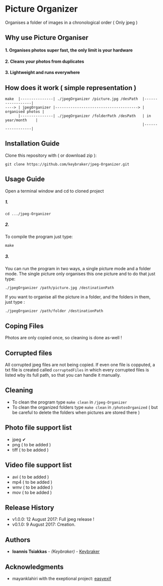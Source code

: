 # Picture Organizer 
Organises a folder of images in a chronological order ( Only jpeg )

## Why use Picture Organiser
#### 1. Organises photos super fast, the only limit is your hardware
#### 2. Cleans your photos from duplicates
#### 3. Lightweight and runs everywhere

## How does it work ( simple representation )
```text
make  |---------------| ./jpegOrganizer /picture.jpg /desPath  |------------------| 
----> | jpegOrganizer |--------------------------------------> | organised photos | 
      |---------------| ./jpegOrganizer /folderPath /desPath   | in year/month    | 
                                                               |------------------| 
```

## Installation Guide
Clone this repository with ( or download zip ):
```
git clone https://github.com/keybraker/jpeg-Organizer.git
```

## Usage Guide
Open a terminal window and cd to cloned project

##### 1. 
```
cd .../jpeg-Organizer
```

##### 2.
To compile the program just type:
```
make 
```

##### 3.
You can run the program in two ways, a single picture mode and a folder mode.
The single picture only organises this one picture and to do that just type:
```
./jpegOrganizer /path/picture.jpg /destinationPath
```
If you want to organise all the picture in a folder, and the folders in them, just type :
```
./jpegOrganizer /path/folder /destinationPath
```

## Coping Files
Photos are only copied once, so cleaning is done as-well !

## Corrupted files
All corrupted jpeg files are not being copied. If even one file is copputed, a txt file is
created called ``` corruptedFiles ``` in which every corrupted files is listed wby its full
path, so that you can handle it manually.

## Cleaning
* To clean the program type ``` make clean ``` in ``` /jpeg-Organizer ```
* To clean the organized folders type ``` make clean ``` in ``` /photosOrganized ```
  ( but be careful to delete the folders when pictures are stored there )

## Photo file support list 
* jpeg ✔︎
* png ( to be added )
* tiff ( to be added )

## Video file support list 
* avi ( to be added )
* mp4 ( to be added )
* wmv ( to be added )
* mov ( to be added )

## Release History

* v1.0.0: 12 August 2017: Full jpeg release !
* v0.1.0: 9 August 2017: Creation.

## Authors
* **Ioannis Tsiakkas** - *(Keybraker)* - [Keybraker](https://github.com/keybraker)

## Acknowledgments
* mayanklahiri with the exeptional project:  [easyexif](https://github.com/mayanklahiri/easyexif)
